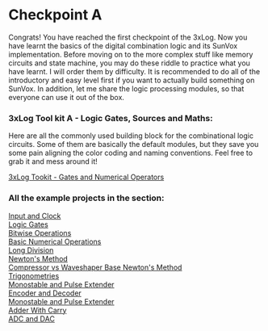 # Checkpoint A

Congrats! You have reached the first checkpoint of the 3xLog. Now you have learnt the basics of the digital combination logic and its SunVox implementation. Before moving on to the more complex stuff like memory circuits and state machine, you may do these riddle to practice what you have learnt. I will order them by difficulty. It is recommended to do all of the introductory and easy level first if you want to actually build something on SunVox. In addition, let me share the logic processing modules, so that everyone can use it out of the box.

### 3xLog Tool kit A - Logic Gates, Sources and Maths:
Here are all the commonly used building block for the combinational logic circuits. Some of them are basically the default modules, but they save you some pain aligning the color coding and naming conventions. Feel free to grab it and mess around it!

[3xLog Tookit - Gates and Numerical Operators](../example_projects/toolkits/3xLog%20Toolkit%20-%20Gates%20and%20Numerical%20Operators.zip)

### All the example projects in the section:
[Input and Clock](../example_projects/fundamental/1.3Input_and_Clock.sunvox)</br>
[Logic Gates](../example_projects/fundamental/1.4-Logic_Gates.sunvox)</br>
[Bitwise Operations](../example_projects/fundamental/1.5-Logic_Gates_bitwise.sunvox)</br>
[Basic Numerical Operations](../example_projects/fundamental/1.6-Basic_Integer_Operation.sunvox)</br>
[Long Division](../example_projects/fundamental/1.7a-Long_Division.sunvox)</br>
[Newton's Method](../example_projects/fundamental/1.7b-Division_By_Newton's_Method.sunvox)</br>
[Compressor vs Waveshaper Base Newton's Method](../example_projects/fundamental/1.7c-Waveshaper_VS_Compressor.sunvox)</br>
[Trigonometries](../example_projects/fundamental/1.9-Trigonometries.sunvox)</br>
[Monostable and Pulse Extender](../example_projects/fundamental/1.10-Monostable_and_Pulse_Extender.sunvox)</br>
[Encoder and Decoder](../example_projects/fundamental/1.11-Encoder_and_Decoder.sunvox)</br>
[Monostable and Pulse Extender](../example_projects/fundamental/1.12-Mux_and_Demux.sunvox)</br>
[Adder With Carry](../example_projects/fundamental/1.13-Base_10_Adder_With_Carry.sunvox)</br>
[ADC and DAC](../example_projects/fundamental/1.14-ADC_and_DAC.sunvox)